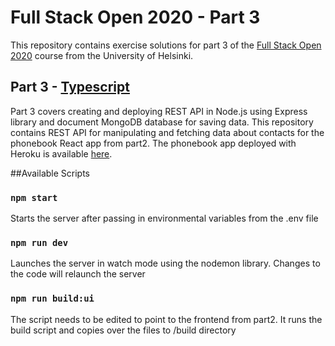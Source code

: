 # Full Stack Open 2020 - Part 3

This repository contains exercise solutions for part 3 of the [Full Stack Open 2020](https://fullstackopen.com/en) course from the University of Helsinki.

## Part 3 - [Typescript](https://fullstackopen.com/en/part3)
Part 3 covers creating and deploying REST API in Node.js using Express library and document MongoDB database for saving data. 
This repository contains REST API for manipulating and fetching data about contacts for the phonebook React app from part2.
The phonebook app deployed with Heroku is available [here](https://radiant-dawn-17502.herokuapp.com/).

##Available Scripts

### `npm start`

Starts the server after passing in environmental variables from the .env file

### `npm run dev`

Launches the server in watch mode using the nodemon library. Changes to the code will relaunch the server

### `npm run build:ui`

The script needs to be edited to point to the frontend from part2. It runs the build script and copies over the files to /build directory